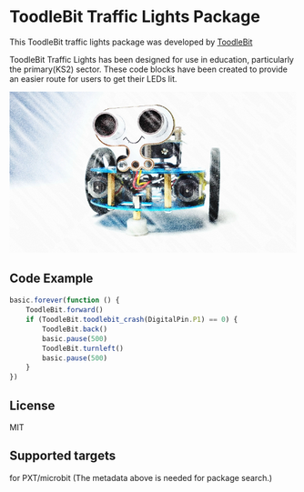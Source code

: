 

# ToodleBit Traffic Lights Package
This ToodleBit traffic lights package was developed by [ToodleBit](https://www.toodlebit.com/)

ToodleBit Traffic Lights has been designed for use in education, particularly the primary(KS2) sector. These code blocks have been created to provide an easier route for users to get their LEDs lit.


![ToodleBit Traffic Lights](https://github.com/ToodleBit/lights/blob/master/icon.png?raw=true)

## Code Example
```JavaScript
basic.forever(function () {
    ToodleBit.forward()
    if (ToodleBit.toodlebit_crash(DigitalPin.P1) == 0) {
        ToodleBit.back()
        basic.pause(500)
        ToodleBit.turnleft()
        basic.pause(500)
    }
})
```

## License
MIT

## Supported targets
for PXT/microbit (The metadata above is needed for package search.)

